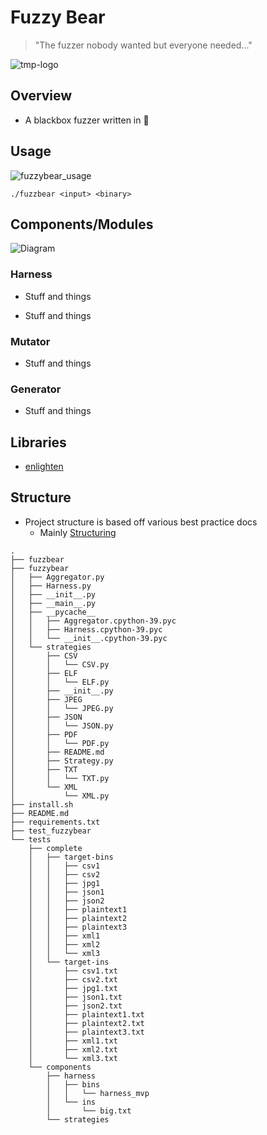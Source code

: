# Fuzzy Bear

> "The fuzzer nobody wanted but everyone needed..."

![tmp-logo](https://user-images.githubusercontent.com/44337835/122902328-b7a9a880-d391-11eb-96f2-a3c0a019de58.jpeg)


## Overview

+  A blackbox fuzzer written in 🐍

## Usage

![fuzzybear_usage](https://user-images.githubusercontent.com/44337835/124685226-2ea77b00-df14-11eb-81db-94254b33e30c.png)


`./fuzzbear <input> <binary>`

## Components/Modules

![Diagram]()

### Harness

+ Stuff and things

+ Stuff and things

### Mutator

+ Stuff and things

### Generator

+ Stuff and things

## Libraries

+ [enlighten](https://pypi.org/project/enlighten/)


## Structure

+ Project structure is based off various best practice docs
    + Mainly [Structuring](https://docs.python-guide.org/writing/structure/)

```
.
├── fuzzbear
├── fuzzybear
│   ├── Aggregator.py
│   ├── Harness.py
│   ├── __init__.py
│   ├── __main__.py
│   ├── __pycache__
│   │   ├── Aggregator.cpython-39.pyc
│   │   ├── Harness.cpython-39.pyc
│   │   └── __init__.cpython-39.pyc
│   └── strategies
│       ├── CSV
│       │   └── CSV.py
│       ├── ELF
│       │   └── ELF.py
│       ├── __init__.py
│       ├── JPEG
│       │   └── JPEG.py
│       ├── JSON
│       │   └── JSON.py
│       ├── PDF
│       │   └── PDF.py
│       ├── README.md
│       ├── Strategy.py
│       ├── TXT
│       │   └── TXT.py
│       └── XML
│           └── XML.py
├── install.sh
├── README.md
├── requirements.txt
├── test_fuzzybear
└── tests
    ├── complete
    │   ├── target-bins
    │   │   ├── csv1
    │   │   ├── csv2
    │   │   ├── jpg1
    │   │   ├── json1
    │   │   ├── json2
    │   │   ├── plaintext1
    │   │   ├── plaintext2
    │   │   ├── plaintext3
    │   │   ├── xml1
    │   │   ├── xml2
    │   │   └── xml3
    │   └── target-ins
    │       ├── csv1.txt
    │       ├── csv2.txt
    │       ├── jpg1.txt
    │       ├── json1.txt
    │       ├── json2.txt
    │       ├── plaintext1.txt
    │       ├── plaintext2.txt
    │       ├── plaintext3.txt
    │       ├── xml1.txt
    │       ├── xml2.txt
    │       └── xml3.txt
    └── components
        ├── harness
        │   ├── bins
        │   │   └── harness_mvp
        │   └── ins
        │       └── big.txt
        └── strategies
```